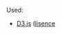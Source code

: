 Used:
- [D3.js](http://d3js.org) ([lisence](https://raw.githubusercontent.com/mbostock/d3/master/LICENSE])
